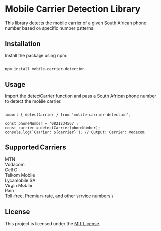 # Mobile Carrier Detection Library

This library detects the mobile carrier of a given South African phone number based on specific number patterns.

## Installation

Install the package using npm:

```bash

npm install mobile-carrier-detection

```

## Usage

Import the detectCarrier function and pass a South African phone number to detect the mobile carrier.

```

import { detectCarrier } from 'mobile-carrier-detection';

const phoneNumber = '0821234567';
const carrier = detectCarrier(phoneNumber);
console.log(`Carrier: ${carrier}`); // Output: Carrier: Vodacom

```

## Supported Carriers

MTN \
Vodacom \
Cell C \
Telkom Mobile \
Lycamobile SA \
Virgin Mobile \
Rain \
Toll-free, Premium-rate, and other service numbers \


## License

This project is licensed under the [MIT License](./LICENSE).